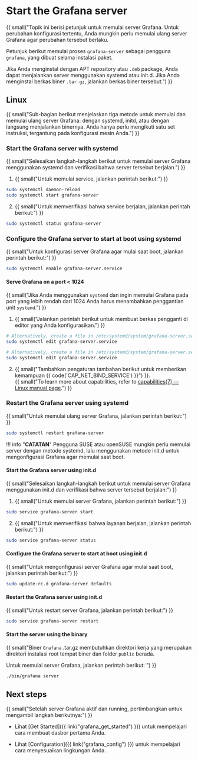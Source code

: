 # Start the Grafana server
{{
small("Topik ini berisi petunjuk untuk memulai server Grafana. Untuk perubahan konfigurasi tertentu, Anda mungkin perlu memulai ulang server Grafana agar perubahan tersebut berlaku.

Petunjuk berikut memulai proses `grafana-server` sebagai pengguna `grafana`, yang dibuat selama instalasi paket.

Jika Anda menginstal dengan APT repository atau `.deb` package, Anda dapat menjalankan server menggunakan systemd atau init.d. Jika Anda menginstal berkas biner `.tar.gz`, jalankan berkas biner tersebut.")
}}

<!-- {{ h1("Topik ini berisi petunjuk untuk memulai")}}<br>
{{ h2("Topik ini berisi petunjuk untuk memulai")}}<br>
{{ h3("Topik ini berisi petunjuk untuk memulai")}}<br>
{{ h4("Topik ini berisi petunjuk untuk memulai")}}<br>
{{ h5("Topik ini berisi petunjuk untuk memulai")}}<br>
{{ h6("Topik ini berisi petunjuk untuk memulai")}}<br>
{{ small("Topik ini berisi petunjuk untuk memulai")}} -->

## Linux
{{ small("Sub-bagian berikut menjelaskan tiga metode untuk memulai dan memulai ulang server Grafana: dengan systemd, initd, atau dengan langsung menjalankan binernya. Anda hanya perlu mengikuti satu set instruksi, tergantung pada konfigurasi mesin Anda.") }}

### Start the Grafana server with systemd
{{ small("Selesaikan langkah-langkah berikut untuk memulai server Grafana menggunakan systemd dan verifikasi bahwa server tersebut berjalan.") }}

1. {{ small("Untuk memulai service, jalankan perintah berikut:") }}
```bash
sudo systemctl daemon-reload
sudo systemctl start grafana-server
```
2. {{ small("Untuk memverifikasi bahwa service berjalan, jalankan perintah berikut:") }}
```bash
sudo systemctl status grafana-server
```

### Configure the Grafana server to start at boot using systemd
{{ small("Untuk konfigurasi server Grafana agar mulai saat boot, jalankan perintah berikut:") }}
```bash
sudo systemctl enable grafana-server.service
```

#### Serve Grafana on a port < 1024

{{ small("Jika Anda menggunakan `systemd` dan ingin memulai Grafana pada port yang lebih rendah dari 1024 Anda harus menambahkan penggantian unit `systemd`.") }}

1. {{ small("Jalankan perintah berikut untuk membuat berkas pengganti di editor yang Anda konfigurasikan.") }}
```bash
# Alternatively, create a file in /etc/systemd/system/grafana-server.service.d/override.conf
sudo systemctl edit grafana-server.service
```
```bash
# Alternatively, create a file in /etc/systemd/system/grafana-server.service.d/override.conf
sudo systemctl edit grafana-server.service
```
2. {{ small("Tambahkan pengaturan tambahan berikut untuk memberikan kemampuan {{ code('CAP_NET_BIND_SERVICE') }}") }}.</br>
{{ small("To learn more about capabilities, refer to [capabilities(7) — Linux manual page](https://man7.org/linux/man-pages/man7/capabilities.7.html).") }}


### Restart the Grafana server using systemd
{{ small("Untuk memulai ulang server Grafana, jalankan perintah berikut:") }}

```bash
sudo systemctl restart grafana-server
```

!!! info "**CATATAN**"
    Pengguna SUSE atau openSUSE mungkin perlu memulai server dengan metode systemd, lalu menggunakan metode init.d untuk mengonfigurasi Grafana agar memulai saat boot.

#### Start the Grafana server using init.d
{{ small("Selesaikan langkah-langkah berikut untuk memulai server Grafana menggunakan init.d dan verifikasi bahwa server tersebut berjalan:") }}

1. {{ small("Untuk memulai server Grafana, jalankan perintah berikut:") }}
```bash
sudo service grafana-server start
```
2. {{ small("Untuk memverifikasi bahwa layanan berjalan, jalankan perintah berikut:") }}
```bash
sudo service grafana-server status
```

#### Configure the Grafana server to start at boot using init.d
{{ small("Untuk mengonfigurasi server Grafana agar mulai saat boot, jalankan perintah berikut:") }}
```bash
sudo update-rc.d grafana-server defaults
```

#### Restart the Grafana server using init.d
{{ small("Untuk restart server Grafana, jalankan perintah berikut:") }}
```bash
sudo service grafana-server restart
```

#### Start the server using the binary
{{ small("Biner `Grafana` .tar.gz membutuhkan direktori kerja yang merupakan direktori instalasi root tempat biner dan folder `public` berada.

Untuk memulai server Grafana, jalankan perintah berikut:
") }}
```bash
./bin/grafana server
```


## Next steps
{{ small("Setelah server Grafana aktif dan running, pertimbangkan untuk mengambil langkah berikutnya:") }}

- Lihat [Get Started]({{ link("grafana_get_started") }}) untuk mempelajari cara membuat dasbor pertama Anda.
<!-- - Lihat {ref}`grafana-start <Get Started>` untuk mempelajari cara membuat dasbor pertama Anda. -->
- Lihat [Configuration]({{ link("grafana_config") }}) untuk mempelajari cara menyesuaikan lingkungan Anda.

